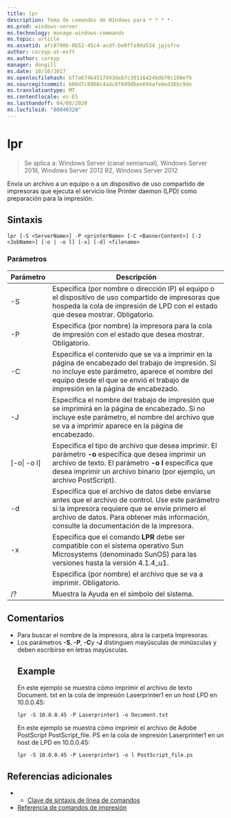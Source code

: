 ```yaml
---
title: lpr
description: Tema de comandos de Windows para * * * *-
ms.prod: windows-server
ms.technology: manage-windows-commands
ms.topic: article
ms.assetid: afc8790b-8b52-45c4-acdf-be0ffa9da534 jpjofre
author: coreyp-at-msft
ms.author: coreyp
manager: dongill
ms.date: 10/16/2017
ms.openlocfilehash: bf7a674b4517d43deb7c38116424bdb70c100ef6
ms.sourcegitcommit: b00d7c8968c4adc8f699dbee694afe6ed36bc9de
ms.translationtype: MT
ms.contentlocale: es-ES
ms.lasthandoff: 04/08/2020
ms.locfileid: "80840328"
---
```

# <a name="lpr"></a>lpr

>Se aplica a: Windows Server (canal semianual), Windows Server 2016, Windows Server 2012 R2, Windows Server 2012

Envía un archivo a un equipo o a un dispositivo de uso compartido de impresoras que ejecuta el servicio line Printer daemon (LPD) como preparación para la impresión.  

## <a name="syntax"></a>Sintaxis  
```  
lpr [-S <ServerName>] -P <printerName> [-C <BannerContent>] [-J <JobName>] [-o | -o l] [-x] [-d] <filename>  
```  
### <a name="parameters"></a>Parámetros  

|     Parámetro      |                                                                                                           Descripción                                                                                                           |
|--------------------|---------------------------------------------------------------------------------------------------------------------------------------------------------------------------------------------------------------------------------|
|  -S <ServerName>   |                                    Especifica (por nombre o dirección IP) el equipo o el dispositivo de uso compartido de impresoras que hospeda la cola de impresión de LPD con el estado que desea mostrar. Obligatorio.                                    |
|  -P <printerName>  |                                                              Especifica (por nombre) la impresora para la cola de impresión con el estado que desea mostrar. Obligatorio.                                                              |
| -C <BannerContent> |                Especifica el contenido que se va a imprimir en la página de encabezado del trabajo de impresión. Si no incluye este parámetro, aparece el nombre del equipo desde el que se envió el trabajo de impresión en la página de encabezado.                 |
|    -J <JobName>    |                           Especifica el nombre del trabajo de impresión que se imprimirá en la página de encabezado. Si no incluye este parámetro, el nombre del archivo que se va a imprimir aparece en la página de encabezado.                            |
| [-o&#124; -o l]  | Especifica el tipo de archivo que desea imprimir. El parámetro **-o** especifica que desea imprimir un archivo de texto. El parámetro **-o l** especifica que desea imprimir un archivo binario (por ejemplo, un archivo PostScript). |
|         -d         |              Especifica que el archivo de datos debe enviarse antes que el archivo de control. Use este parámetro si la impresora requiere que se envíe primero el archivo de datos. Para obtener más información, consulte la documentación de la impresora.               |
|         -x         |                               Especifica que el comando **LPR** debe ser compatible con el sistema operativo Sun Microsystems (denominado SunOS) para las versiones hasta la versión 4.1.4_u1.                                |
|     <FileName>     |                                                                                      Especifica (por nombre) el archivo que se va a imprimir. Obligatorio.                                                                                      |
|         /?         |                                                                                              Muestra la Ayuda en el símbolo del sistema.                                                                                               |

## <a name="remarks"></a>Comentarios  
- Para buscar el nombre de la impresora, abra la carpeta Impresoras.  
- Los parámetros **-S**, **-P**, **-C**y **-J** distinguen mayúsculas de minúsculas y deben escribirse en letras mayúsculas.  
  ## <a name="examples"></a><a name=BKMK_examples></a>Example  
  En este ejemplo se muestra cómo imprimir el archivo de texto Document. txt en la cola de impresión Laserprinter1 en un host LPD en 10.0.0.45:  
  ```  
  lpr -S 10.0.0.45 -P Laserprinter1 -o Document.txt  
  ```  
  En este ejemplo se muestra cómo imprimir el archivo de Adobe PostScript PostScript_file. PS en la cola de impresión Laserprinter1 en un host de LPD en 10.0.0.45:  
  ```  
  lpr -S 10.0.0.45 -P Laserprinter1 -o l PostScript_file.ps  
  ```  

## <a name="additional-references"></a>Referencias adicionales  
-   - [Clave de sintaxis de línea de comandos](command-line-syntax-key.md)  
-   [Referencia de comandos de impresión](print-command-reference.md)  
